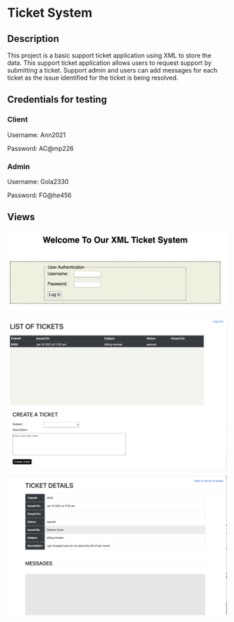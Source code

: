 # Ticket System

## Description

This project is a basic support ticket application using XML to store the data. This  support ticket application  allows users to request support by submitting a ticket.  Support admin and users can add messages for each ticket as the issue identified for the ticket is being resolved.

## Credentials for testing

### Client

Username: Ann2021

Password: AC@mp226


### Admin

Username: Gola2330

Password: FG@he456

## Views

![Flights search form](https://github.com/mopao/Ticket-System/blob/main/imgs/readme/login-page.png)


![Itinerary map](https://github.com/mopao/Ticket-System/blob/main/imgs/readme/list-tickets.png)


![Flights list](https://github.com/mopao/Ticket-System/blob/main/imgs/readme/ticket-details.png)
